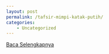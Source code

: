 ```yaml
---
layout: post
permalink: /tafsir-mimpi-katak-putih/
categories:
    - Uncategorized
---
```


[Baca Selengkapnya](/03)